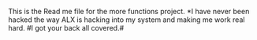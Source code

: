 This is the Read me file for the more functions project. 
*I have never been hacked the way ALX is hacking into my system and making me work real hard.
#I got your back all covered.#
